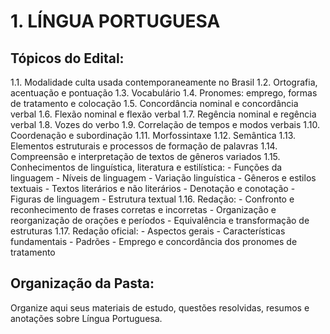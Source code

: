 # 1. LÍNGUA PORTUGUESA

## Tópicos do Edital:

1.1. Modalidade culta usada contemporaneamente no Brasil
1.2. Ortografia, acentuação e pontuação
1.3. Vocabulário
1.4. Pronomes: emprego, formas de tratamento e colocação
1.5. Concordância nominal e concordância verbal
1.6. Flexão nominal e flexão verbal
1.7. Regência nominal e regência verbal
1.8. Vozes do verbo
1.9. Correlação de tempos e modos verbais
1.10. Coordenação e subordinação
1.11. Morfossintaxe
1.12. Semântica
1.13. Elementos estruturais e processos de formação de palavras
1.14. Compreensão e interpretação de textos de gêneros variados
1.15. Conhecimentos de linguística, literatura e estilística:
      - Funções da linguagem
      - Níveis de linguagem
      - Variação linguística
      - Gêneros e estilos textuais
      - Textos literários e não literários
      - Denotação e conotação
      - Figuras de linguagem
      - Estrutura textual
1.16. Redação:
      - Confronto e reconhecimento de frases corretas e incorretas
      - Organização e reorganização de orações e períodos
      - Equivalência e transformação de estruturas
1.17. Redação oficial:
      - Aspectos gerais
      - Características fundamentais
      - Padrões
      - Emprego e concordância dos pronomes de tratamento

## Organização da Pasta:

Organize aqui seus materiais de estudo, questões resolvidas, resumos e anotações sobre Língua Portuguesa.
